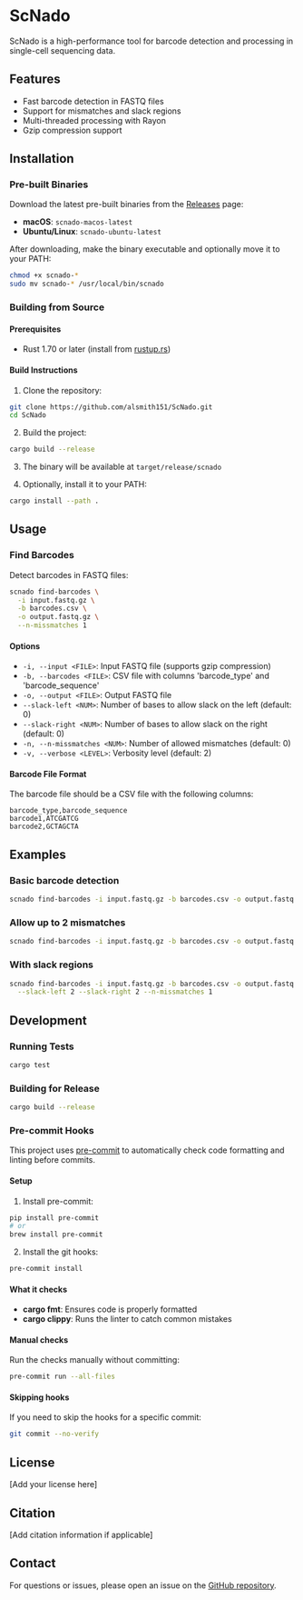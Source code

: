 # ScNado

ScNado is a high-performance tool for barcode detection and processing in single-cell sequencing data.

## Features

- Fast barcode detection in FASTQ files
- Support for mismatches and slack regions
- Multi-threaded processing with Rayon
- Gzip compression support

## Installation

### Pre-built Binaries

Download the latest pre-built binaries from the [Releases](https://github.com/alsmith151/ScNado/releases) page:

- **macOS**: `scnado-macos-latest`
- **Ubuntu/Linux**: `scnado-ubuntu-latest`

After downloading, make the binary executable and optionally move it to your PATH:

```bash
chmod +x scnado-*
sudo mv scnado-* /usr/local/bin/scnado
```

### Building from Source

#### Prerequisites

- Rust 1.70 or later (install from [rustup.rs](https://rustup.rs/))

#### Build Instructions

1. Clone the repository:
```bash
git clone https://github.com/alsmith151/ScNado.git
cd ScNado
```

2. Build the project:
```bash
cargo build --release
```

3. The binary will be available at `target/release/scnado`

4. Optionally, install it to your PATH:
```bash
cargo install --path .
```

## Usage

### Find Barcodes

Detect barcodes in FASTQ files:

```bash
scnado find-barcodes \
  -i input.fastq.gz \
  -b barcodes.csv \
  -o output.fastq.gz \
  --n-missmatches 1
```

#### Options

- `-i, --input <FILE>`: Input FASTQ file (supports gzip compression)
- `-b, --barcodes <FILE>`: CSV file with columns 'barcode_type' and 'barcode_sequence'
- `-o, --output <FILE>`: Output FASTQ file
- `--slack-left <NUM>`: Number of bases to allow slack on the left (default: 0)
- `--slack-right <NUM>`: Number of bases to allow slack on the right (default: 0)
- `-n, --n-missmatches <NUM>`: Number of allowed mismatches (default: 0)
- `-v, --verbose <LEVEL>`: Verbosity level (default: 2)

#### Barcode File Format

The barcode file should be a CSV file with the following columns:

```csv
barcode_type,barcode_sequence
barcode1,ATCGATCG
barcode2,GCTAGCTA
```

## Examples

### Basic barcode detection
```bash
scnado find-barcodes -i input.fastq.gz -b barcodes.csv -o output.fastq.gz
```

### Allow up to 2 mismatches
```bash
scnado find-barcodes -i input.fastq.gz -b barcodes.csv -o output.fastq.gz --n-missmatches 2
```

### With slack regions
```bash
scnado find-barcodes -i input.fastq.gz -b barcodes.csv -o output.fastq.gz \
  --slack-left 2 --slack-right 2 --n-missmatches 1
```

## Development

### Running Tests

```bash
cargo test
```

### Building for Release

```bash
cargo build --release
```

### Pre-commit Hooks

This project uses [pre-commit](https://pre-commit.com/) to automatically check code formatting and linting before commits.

#### Setup

1. Install pre-commit:
```bash
pip install pre-commit
# or
brew install pre-commit
```

2. Install the git hooks:
```bash
pre-commit install
```

#### What it checks

- **cargo fmt**: Ensures code is properly formatted
- **cargo clippy**: Runs the linter to catch common mistakes

#### Manual checks

Run the checks manually without committing:
```bash
pre-commit run --all-files
```

#### Skipping hooks

If you need to skip the hooks for a specific commit:
```bash
git commit --no-verify
```

## License

[Add your license here]

## Citation

[Add citation information if applicable]

## Contact

For questions or issues, please open an issue on the [GitHub repository](https://github.com/alsmith151/ScNado/issues).
